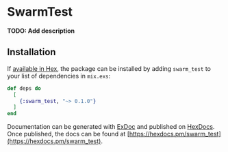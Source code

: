 # SwarmTest

**TODO: Add description**

## Installation

If [available in Hex](https://hex.pm/docs/publish), the package can be installed
by adding `swarm_test` to your list of dependencies in `mix.exs`:

```elixir
def deps do
  [
    {:swarm_test, "~> 0.1.0"}
  ]
end
```

Documentation can be generated with [ExDoc](https://github.com/elixir-lang/ex_doc)
and published on [HexDocs](https://hexdocs.pm). Once published, the docs can
be found at [https://hexdocs.pm/swarm_test](https://hexdocs.pm/swarm_test).

